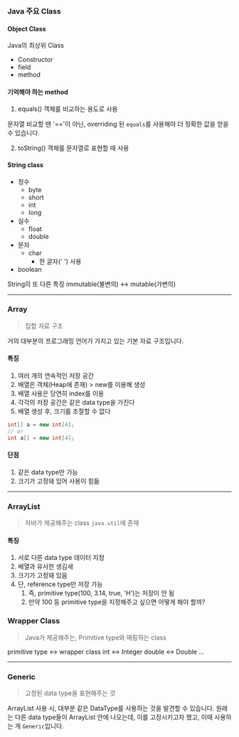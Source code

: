 ### Java 주요 Class

#### Object Class
Java의 최상위 Class
- Constructor
- field
- method

#### 기억해야 하는 method
1. equals()
객체를 비교하는 용도로 사용

문자열 비교할 땐 '=='이 아닌, overriding 된 <code>equals</code>를 사용해야 더 정확한 값을 얻을 수 있습니다.

2. toString()
객체를 문자열로 표현할 때 사용

#### String class
- 정수
    - byte
    - short
    - int
    - long
- 실수
    - float
    - double
- 문자
    - char
        - 한 글자(' ') 사용
- boolean

String의 또 다른 특징
immutable(불변의) <-> mutable(가변의)

---

### Array
> 집합 자료 구조

거의 대부분의 프로그래밍 언어가 가지고 있는 기본 자료 구조입니다.

#### 특징
1. 여러 개의 연속적인 저장 공간
2. 배열은 객체(Heap에 존재) > new를 이용해 생성
3. 배열 사용은 당연히 index를 이용
4. 각각의 저장 공간은 같은 data type을 가진다
5. 배열 생성 후, 크기를 조절할 수 없다

```java
int[] a = new int[4];
// or
int a[] = new int[4];
```

#### 단점
1. 같은 data type만 가능
2. 크기가 고정돼 있어 사용이 힘듦

---

### ArrayList
> 자바가 제공해주는 class <code>java.util</code>에 존재

#### 특징
1. 서로 다른 data type 데이터 지정
2. 배열과 유사한 생김새
3. 크기가 고정돼 있음
4. 단, reference type만 저장 가능
    1. 즉, primitive type(100, 3.14, true, 'H')는 저장이 안 됨
    2. 만약 100 등 primitive type을 지정해주고 싶으면 어떻게 해야 할까?

### Wrapper Class
> Java가 제공해주는, Primitive type와 매핑하는 class

primitive type <-> wrapper class
int <-> Integer
double <-> Double
...

---

### Generic
> 고정된 data type을 표현해주는 것

ArrayList 사용 시, 대부분 같은 DataType를 사용하는 것을 발견할 수 있습니다. 원래는 다른 data type들이 ArrayList 안에 나오는데, 이를 고정시키고자 했고,
이때 사용하는 게 <code>Generic</code>입니다.
